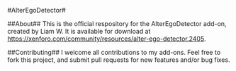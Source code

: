 #AlterEgoDetector#

##About##
This is the official respository for the AlterEgoDetector add-on, created by Liam W. It is available for download at https://xenforo.com/community/resources/alter-ego-detector.2405.

##Contributing##
I welcome all contributions to my add-ons. Feel free to fork this project, and submit pull requests for new features and/or bug fixes.
